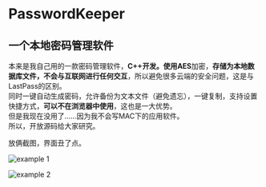 PasswordKeeper
==============

## 一个本地密码管理软件

本来是我自己用的一款密码管理软件，**C++**开发。使用**AES**加密，**存储为本地数据库文件，不会与互联网进行任何交互**，所以避免很多云端的安全问题，这是与LastPass的区别。  
同时一键自动生成密码，允许备份为文本文件（避免遗忘），一键复制，支持设置快捷方式，**可以不在浏览器中使用**，这也是一大优势。  
但是我现在没用了……因为我不会写MAC下的应用软件。  
所以，开放源码给大家研究。  
   
放俩截图，界面丑了点。  

![example 1](https://raw.githubusercontent.com/phith0n/PasswordKeeper/master/example_1.png)

![example 2](https://raw.githubusercontent.com/phith0n/PasswordKeeper/master/example_2.png)
